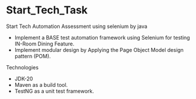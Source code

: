 # Start_Tech_Task
Start Tech Automation Assessment using selenium by java  
* Implement a BASE test automation framework  using Selenium for testing IN-Room Dining Feature.
* Implement modular design by Applying the Page Object Model design pattern (POM).

Technologies
- JDK-20
- Maven as a build tool.
- TestNG as a unit test framework.